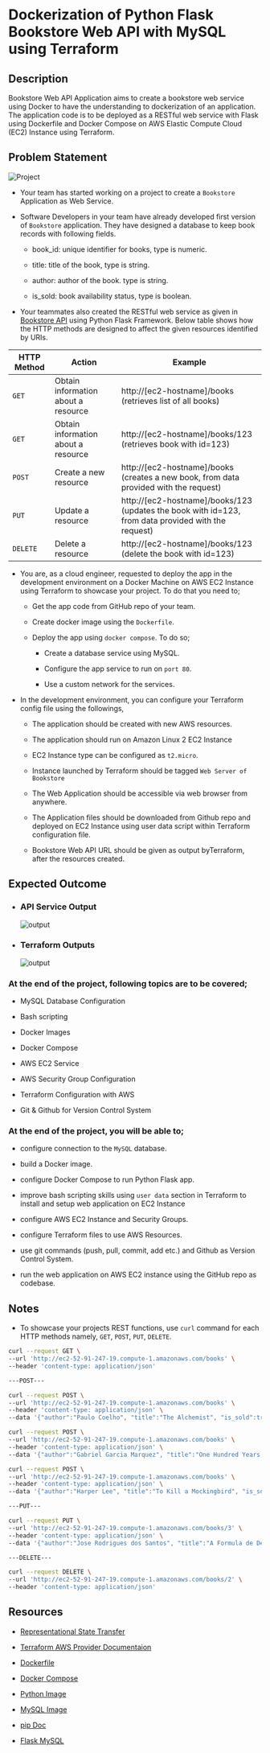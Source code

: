 # Dockerization of Python Flask Bookstore Web API with MySQL using Terraform

## Description

Bookstore Web API Application aims to create a bookstore web service using Docker to have the understanding to dockerization of an application. The application code is to be deployed as a RESTful web service with Flask using Dockerfile and Docker Compose on AWS Elastic Compute Cloud (EC2) Instance using Terraform.

## Problem Statement

![Project](./readme-content/bookstore-api.png)

- Your team has started working on a project to create a `Bookstore` Application as Web Service.

- Software Developers in your team have already developed first version of `Bookstore` application. They have designed a database to keep book records with following fields.

  - book_id: unique identifier for books, type is numeric.

  - title: title of the book, type is string.

  - author: author of the book. type is string.

  - is_sold: book availability status, type is boolean.

- Your teammates also created the RESTful web service as given in [Bookstore API](./bookstore-api.py) using Python Flask Framework. Below table shows how the HTTP methods are designed to affect the given resources identified by URIs.

| HTTP Method | Action                              | Example                                                                                             |
| ----------- | ----------------------------------- | --------------------------------------------------------------------------------------------------- |
| `GET`       | Obtain information about a resource | http://[ec2-hostname]/books (retrieves list of all books)                                           |
| `GET`       | Obtain information about a resource | http://[ec2-hostname]/books/123 (retrieves book with id=123)                                        |
| `POST`      | Create a new resource               | http://[ec2-hostname]/books (creates a new book, from data provided with the request)               |
| `PUT`       | Update a resource                   | http://[ec2-hostname]/books/123 (updates the book with id=123, from data provided with the request) |
| `DELETE`    | Delete a resource                   | http://[ec2-hostname]/books/123 (delete the book with id=123)                                       |

- You are, as a cloud engineer, requested to deploy the app in the development environment on a Docker Machine on AWS EC2 Instance using Terraform to showcase your project. To do that you need to;

  - Get the app code from GitHub repo of your team.

  - Create docker image using the `Dockerfile`.

  - Deploy the app using `docker compose`. To do so;

    - Create a database service using MySQL.

    - Configure the app service to run on `port 80`.

    - Use a custom network for the services.

- In the development environment, you can configure your Terraform config file using the followings,

  - The application should be created with new AWS resources.

  - The application should run on Amazon Linux 2 EC2 Instance

  - EC2 Instance type can be configured as `t2.micro`.

  - Instance launched by Terraform should be tagged `Web Server of Bookstore`

  - The Web Application should be accessible via web browser from anywhere.

  - The Application files should be downloaded from Github repo and deployed on EC2 Instance using user data script within Terraform configuration file.

  - Bookstore Web API URL should be given as output byTerraform, after the resources created.

## Expected Outcome

- ### API Service Output

  ![output](./readme-content/output_2.png)

- ### Terraform Outputs

  ![output](./readme-content/output_1.png)

### At the end of the project, following topics are to be covered;

- MySQL Database Configuration

- Bash scripting

- Docker Images

- Docker Compose

- AWS EC2 Service

- AWS Security Group Configuration

- Terraform Configuration with AWS

- Git & Github for Version Control System

### At the end of the project, you will be able to;

- configure connection to the `MySQL` database.

- build a Docker image.

- configure Docker Compose to run Python Flask app.

- improve bash scripting skills using `user data` section in Terraform to install and setup web application on EC2 Instance

- configure AWS EC2 Instance and Security Groups.

- configure Terraform files to use AWS Resources.

- use git commands (push, pull, commit, add etc.) and Github as Version Control System.

- run the web application on AWS EC2 instance using the GitHub repo as codebase.

## Notes

- To showcase your projects REST functions, use `curl` command for each HTTP methods namely, `GET`, `POST`, `PUT`, `DELETE`.

```bash
curl --request GET \
--url 'http://ec2-52-91-247-19.compute-1.amazonaws.com/books' \
--header 'content-type: application/json'
```

```bash
---POST---

curl --request POST \
--url 'http://ec2-52-91-247-19.compute-1.amazonaws.com/books' \
--header 'content-type: application/json' \
--data '{"author":"Paulo Coelho", "title":"The Alchemist", "is_sold":true}'

curl --request POST \
--url 'http://ec2-52-91-247-19.compute-1.amazonaws.com/books' \
--header 'content-type: application/json' \
--data '{"author":"Gabriel Garcia Marquez", "title":"One Hundred Years of Solitude", "is_sold":true}'

curl --request POST \
--url 'http://ec2-52-91-247-19.compute-1.amazonaws.com/books' \
--header 'content-type: application/json' \
--data '{"author":"Harper Lee", "title":"To Kill a Mockingbird", "is_sold":true}'
```

```bash
---PUT---

curl --request PUT \
--url 'http://ec2-52-91-247-19.compute-1.amazonaws.com/books/3' \
--header 'content-type: application/json' \
--data '{"author":"Jose Rodrigues dos Santos", "title":"A Formula de Deus", "is_sold":true}'
```

```bash
---DELETE---

curl --request DELETE \
--url 'http://ec2-52-91-247-19.compute-1.amazonaws.com/books/2' \
--header 'content-type: application/json'
```

## Resources

- [Representational State Transfer](https://en.wikipedia.org/wiki/Representational_state_transfer)

- [Terraform AWS Provider Documentaion](https://registry.terraform.io/providers/hashicorp/aws/latest/docs)

- [Dockerfile](https://docs.docker.com/engine/reference/builder/#dockerfile)

- [Docker Compose](https://docs.docker.com/compose/overview/)

- [Python Image](https://hub.docker.com/_/python)

- [MySQL Image](https://hub.docker.com/_/mysql/)

- [pip Doc](https://pip.pypa.io/en/stable/cli/pip_install/#install-requirement)

- [Flask MySQL](https://flask-mysql.readthedocs.io/en/stable/)
